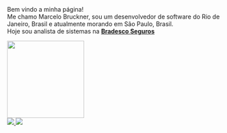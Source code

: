 <div align="left">
  Bem vindo a minha página!<br>
  Me chamo Marcelo Bruckner, sou um desenvolvedor de software do Rio de Janeiro, Brasil e atualmente morando em São Paulo, Brasil.<br>
  Hoje sou analista de sistemas na <b><a href="https://www.bradescoseguros.com.br/" target="_blank">Bradesco Seguros</a></b><p>
</div>
<div style="display: inline_block">
  
  <a href="https://github.com/marcelobruckner">
    <img height="180em" src="https://github-readme-stats.vercel.app/api?username=anuraghazra"/>
    <!--<img height="180em" src="https://github-readme-stats.vercel.app/api/top-langs/?username=marcelobruckner&layout=compact"/>-->
  </a>
</div>
  
<div> 
  <a href = "mailto:marcelobruckner@gmail.com" target="_blank">
      <img src="https://img.shields.io/badge/-Gmail-%23333?style=for-the-badge&logo=gmail&logoColor=white" target="_blank">
  </a>
  <a href="https://www.linkedin.com/in/marcelobruckner/" target="_blank">
    <img src="https://img.shields.io/badge/-LinkedIn-%230077B5?style=for-the-badge&logo=linkedin&logoColor=white" target="_blank">
  </a> 
</div>
